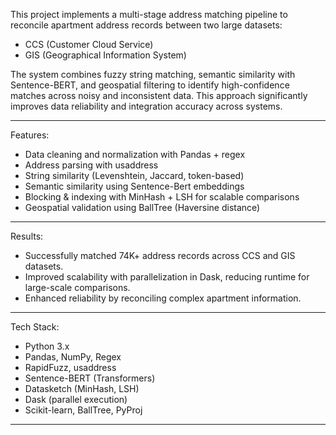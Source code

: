 This project implements a multi-stage address matching pipeline to reconcile apartment address records between two large datasets:
- CCS (Customer Cloud Service)
- GIS (Geographical Information System)

The system combines fuzzy string matching, semantic similarity with Sentence-BERT, and geospatial filtering to identify high-confidence matches across noisy and inconsistent data. This approach significantly improves data reliability and integration accuracy across systems.

---

Features:
- Data cleaning and normalization with Pandas + regex
- Address parsing with usaddress
- String similarity (Levenshtein, Jaccard, token-based)
- Semantic similarity using Sentence-Bert embeddings
- Blocking & indexing with MinHash + LSH for scalable comparisons  
- Geospatial validation using BallTree (Haversine distance)

---

Results:
- Successfully matched 74K+ address records across CCS and GIS datasets.  
- Improved scalability with parallelization in Dask, reducing runtime for large-scale comparisons.  
- Enhanced reliability by reconciling complex apartment information.

---

Tech Stack:
- Python 3.x
- Pandas, NumPy, Regex  
- RapidFuzz, usaddress  
- Sentence-BERT (Transformers)  
- Datasketch (MinHash, LSH)  
- Dask (parallel execution)  
- Scikit-learn, BallTree, PyProj  

---
